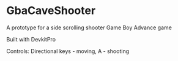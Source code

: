 # GbaCaveShooter
A prototype for a side scrolling shooter Game Boy Advance game

Built with DevkitPro

Controls: Directional keys - moving, A - shooting
